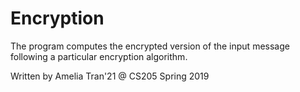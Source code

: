 # Encryption

The program computes the encrypted version of the input message following a particular encryption algorithm. 

Written by Amelia Tran'21 @ CS205 Spring 2019
